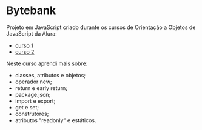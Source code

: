 # Bytebank

Projeto em JavaScript criado durante os cursos de Orientação a Objetos de JavaScript da Alura:
- [curso 1](https://cursos.alura.com.br/course/javascritpt-orientacao-objetos?preRequirementFrom=javascript-polimorfismo)
- [curso 2](https://cursos.alura.com.br/course/javascript-polimorfismo)

Neste curso aprendi mais sobre:
- classes, atributos e objetos;
- operador new;
- return e early return;
- package.json;
- import e export;
- get e set;
- construtores;
- atributos "readonly" e estáticos.

